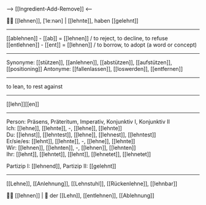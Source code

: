 --> [[Ingredient-Add-Remove]] <--

🙅‍♀️ [[lehnen]], [ˈleːnən] | [[lehnte]], haben [[gelehnt]]

---
[[ablehnen]] - [[ab]] = [[lehnen]]   / to reject, to decline, to refuse
[[entlehnen]] - [[ent]] = [[lehnen]] / to borrow, to adopt (a word or concept)


---
Synonyme: [[stützen]], [[anlehnen]], [[abstützen]], [[aufstützen]], [[positioning]]
Antonyme: [[fallenlassen]], [[loswerden]], [[entfernen]]

---
to lean, to rest against

---
[[lehn]][[en]]
   

---

Person: Präsens, Präteritum, Imperativ, Konjunktiv I, Konjunktiv II  
Ich: [[lehne]], [[lehnte]], -, [[lehne]], [[lehnte]]  
Du: [[lehnst]], [[lehntest]], [[lehne]], [[lehnest]], [[lehntest]]  
Er/sie/es: [[lehnt]], [[lehnte]], -, [[lehne]], [[lehnte]]  
Wir: [[lehnen]], [[lehnten]], -, [[lehnen]], [[lehnten]]  
Ihr: [[lehnt]], [[lehntet]], [[lehnt]], [[lehnetet]], [[lehnetet]]  

Partizip I: [[lehnend]], 
Partizip II: [[gelehnt]]

---
[[Lehne]], [[Anlehnung]], [[Lehnstuhl]], [[Rückenlehne]], [[lehnbar]]

🙅‍♀️ [[lehnen]] | 🗽 der [[Lehn]], [[entlehnen]], [[Ablehnung]]